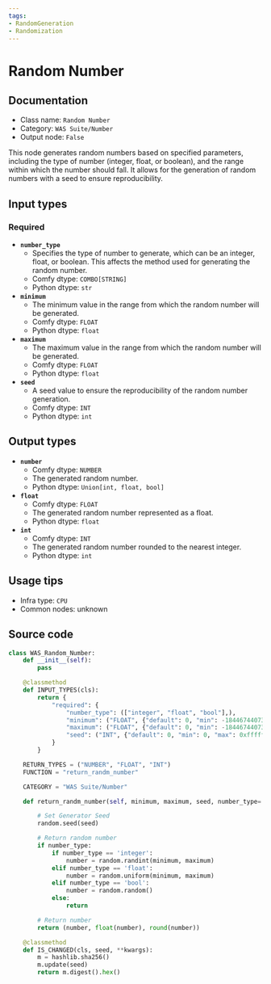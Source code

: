 ```yaml
---
tags:
- RandomGeneration
- Randomization
---
```


# Random Number
## Documentation
- Class name: `Random Number`
- Category: `WAS Suite/Number`
- Output node: `False`

This node generates random numbers based on specified parameters, including the type of number (integer, float, or boolean), and the range within which the number should fall. It allows for the generation of random numbers with a seed to ensure reproducibility.
## Input types
### Required
- **`number_type`**
    - Specifies the type of number to generate, which can be an integer, float, or boolean. This affects the method used for generating the random number.
    - Comfy dtype: `COMBO[STRING]`
    - Python dtype: `str`
- **`minimum`**
    - The minimum value in the range from which the random number will be generated.
    - Comfy dtype: `FLOAT`
    - Python dtype: `float`
- **`maximum`**
    - The maximum value in the range from which the random number will be generated.
    - Comfy dtype: `FLOAT`
    - Python dtype: `float`
- **`seed`**
    - A seed value to ensure the reproducibility of the random number generation.
    - Comfy dtype: `INT`
    - Python dtype: `int`
## Output types
- **`number`**
    - Comfy dtype: `NUMBER`
    - The generated random number.
    - Python dtype: `Union[int, float, bool]`
- **`float`**
    - Comfy dtype: `FLOAT`
    - The generated random number represented as a float.
    - Python dtype: `float`
- **`int`**
    - Comfy dtype: `INT`
    - The generated random number rounded to the nearest integer.
    - Python dtype: `int`
## Usage tips
- Infra type: `CPU`
- Common nodes: unknown


## Source code
```python
class WAS_Random_Number:
    def __init__(self):
        pass

    @classmethod
    def INPUT_TYPES(cls):
        return {
            "required": {
                "number_type": (["integer", "float", "bool"],),
                "minimum": ("FLOAT", {"default": 0, "min": -18446744073709551615, "max": 18446744073709551615}),
                "maximum": ("FLOAT", {"default": 0, "min": -18446744073709551615, "max": 18446744073709551615}),
                "seed": ("INT", {"default": 0, "min": 0, "max": 0xffffffffffffffff}),
            }
        }

    RETURN_TYPES = ("NUMBER", "FLOAT", "INT")
    FUNCTION = "return_randm_number"

    CATEGORY = "WAS Suite/Number"

    def return_randm_number(self, minimum, maximum, seed, number_type='integer'):

        # Set Generator Seed
        random.seed(seed)

        # Return random number
        if number_type:
            if number_type == 'integer':
                number = random.randint(minimum, maximum)
            elif number_type == 'float':
                number = random.uniform(minimum, maximum)
            elif number_type == 'bool':
                number = random.random()
            else:
                return

        # Return number
        return (number, float(number), round(number))

    @classmethod
    def IS_CHANGED(cls, seed, **kwargs):
        m = hashlib.sha256()
        m.update(seed)
        return m.digest().hex()

```
